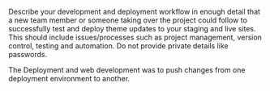 Describe your development and deployment workflow in enough detail that a new team member or someone taking over the project could follow to successfully test and deploy theme updates to your staging and live sites. This should include issues/processes such as project management, version control, testing and automation. Do not provide private details like passwords.

The Deployment and web development was to push changes from one deployment environment to another.
